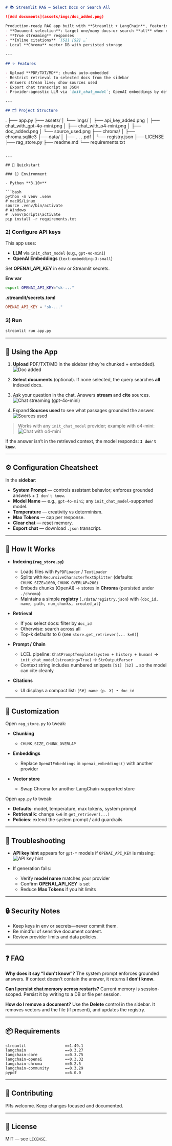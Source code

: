 ```markdown
# 📚 Streamlit RAG — Select Docs or Search All

![Add documents](assets/imgs/doc_added.png)

Production-ready RAG app built with **Streamlit + LangChain**, featuring:
- **Document selection**: target one/many docs—or search **all** when none selected
- **True streaming** responses
- **Inline citations** `[S1] [S2] …`
- Local **Chroma** vector DB with persisted storage

---

## ✨ Features

- Upload **PDF/TXT/MD**; chunks auto-embedded
- Restrict retrieval to selected docs from the sidebar
- Answers stream live; show sources used
- Export chat transcript as JSON
- Provider-agnostic LLM via `init_chat_model`; OpenAI embeddings by default

---

## 🗂️ Project Structure

```

.
├── app.py
├── assets/
│   └── imgs/
│       ├── api_key_added.png
│       ├── chat_with_gpt-4o-mini.png
│       ├── chat_with_o4-mini.png
│       ├── doc_added.png
│       └── source_used.png
├── chroma/
│   ├── chroma.sqlite3
├── data/
│   ├── `...`.pdf
│   └── registry.json
├── LICENSE
├── rag_store.py
├── readme.md
└── requirements.txt

````

---

## 🚀 Quickstart

### 1) Environment

- Python **3.10+**

```bash
python -m venv .venv
# macOS/Linux
source .venv/bin/activate
# Windows
# .venv\Scripts\activate
pip install -r requirements.txt
````

### 2) Configure API keys

This app uses:

* **LLM** via `init_chat_model` (e.g., `gpt-4o-mini`)
* **OpenAI Embeddings** (`text-embedding-3-small`)

Set **OPENAI\_API\_KEY** in env or Streamlit secrets.

**Env var**

```bash
export OPENAI_API_KEY="sk-..."
```

**.streamlit/secrets.toml**

```toml
OPENAI_API_KEY = "sk-..."
```

### 3) Run

```bash
streamlit run app.py
```

---

## 🧭 Using the App

1. **Upload** PDF/TXT/MD in the sidebar (they’re chunked + embedded).
   ![Doc added](assets/imgs/doc_added.png)

2. **Select documents** (optional). If none selected, the query searches **all** indexed docs.

3. Ask your question in the chat. Answers **stream** and **cite** sources.
   ![Chat streaming (gpt-4o-mini)](assets/imgs/chat_with_gpt-4o-mini.png)

4. Expand **Sources used** to see what passages grounded the answer.
   ![Sources used](assets/imgs/source_used.png)

> Works with any `init_chat_model` provider; example with o4-mini:
> ![Chat with o4-mini](assets/imgs/chat_with_o4-mini.png)

If the answer isn’t in the retrieved context, the model responds: **`I don't know`**.

---

## ⚙️ Configuration Cheatsheet

In the **sidebar**:

* **System Prompt** — controls assistant behavior; enforces grounded answers + `I don't know`.
* **Model Name** — e.g., `gpt-4o-mini`; any `init_chat_model`-supported model.
* **Temperature** — creativity vs determinism.
* **Max Tokens** — cap per response.
* **Clear chat** — reset memory.
* **Export chat** — download `.json` transcript.

---

## 🧩 How It Works

* **Indexing (`rag_store.py`)**

  * Loads files with `PyPDFLoader` / `TextLoader`
  * Splits with `RecursiveCharacterTextSplitter` (defaults: `CHUNK_SIZE=1000`, `CHUNK_OVERLAP=200`)
  * Embeds chunks (OpenAI) → stores in **Chroma** (persisted under `./chroma`)
  * Maintains a simple **registry** (`./data/registry.json`) with `{doc_id, name, path, num_chunks, created_at}`

* **Retrieval**

  * If you select docs: filter by `doc_id`
  * Otherwise: search across all
  * Top-k defaults to 6 (see `store.get_retriever(... k=6)`)

* **Prompt / Chain**

  * LCEL pipeline: `ChatPromptTemplate(system + history + human)` → `init_chat_model(streaming=True)` → `StrOutputParser`
  * Context string includes numbered snippets `[S1] [S2] …` so the model can cite cleanly

* **Citations**

  * UI displays a compact list: `[S#] name (p. X) • doc_id`

---

## 🔧 Customization

Open `rag_store.py` to tweak:

* **Chunking**

  * `CHUNK_SIZE`, `CHUNK_OVERLAP`
* **Embeddings**

  * Replace `OpenAIEmbeddings` in `openai_embeddings()` with another provider
* **Vector store**

  * Swap Chroma for another LangChain-supported store

Open `app.py` to tweak:

* **Defaults**: model, temperature, max tokens, system prompt
* **Retrieval k**: change `k=6` in `get_retriever(...)`
* **Policies**: extend the system prompt / add guardrails

---

## 🧪 Troubleshooting

* **API key hint** appears for `gpt-*` models if `OPENAI_API_KEY` is missing:
  ![API key hint](assets/imgs/api_key_added.png)

* If generation fails:

  * Verify **model name** matches your provider
  * Confirm **OPENAI\_API\_KEY** is set
  * Reduce **Max Tokens** if you hit limits

---

## 🔒 Security Notes

* Keep keys in env or secrets—never commit them.
* Be mindful of sensitive document content.
* Review provider limits and data policies.

---

## ❓ FAQ

**Why does it say “I don't know”?**
The system prompt enforces grounded answers. If context doesn’t contain the answer, it returns **I don't know**.

**Can I persist chat memory across restarts?**
Current memory is session-scoped. Persist it by writing to a DB or file per session.

**How do I remove a document?**
Use the **Delete** control in the sidebar. It removes vectors and the file (if present), and updates the registry.

---

## 📦 Requirements

```
streamlit                 ==1.49.1
langchain                 ==0.3.27
langchain-core            ==0.3.75
langchain-openai          ==0.3.32
langchain-chroma          ==0.2.5
langchain-community       ==0.3.29
pypdf                     ==6.0.0
```

---

## 🤝 Contributing

PRs welcome. Keep changes focused and documented.

---

## 📝 License

MIT — see `LICENSE`.